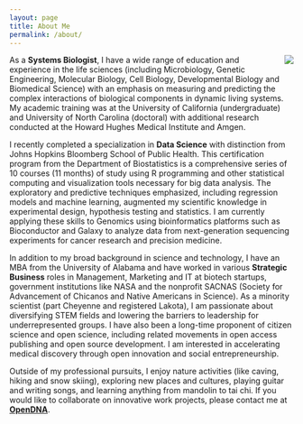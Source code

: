 ```yaml
---
layout: page
title: About Me
permalink: /about/
---
```


<img align="right" src="{{ site.baseurl }}/images/Megan.JPG">

As a **Systems Biologist**, I have a wide range of education and experience in the life sciences (including Microbiology, Genetic Engineering, Molecular Biology, Cell Biology, Developmental Biology and Biomedical Science) with an emphasis on measuring and predicting the complex interactions of biological components in dynamic living systems.  My academic training was at the University of California (undergraduate) and University of North Carolina (doctoral) with additional research conducted at the Howard Hughes Medical Institute and Amgen.

I recently completed a specialization in **Data Science** with distinction from Johns Hopkins Bloomberg School of Public Health.  This certification program from the Department of Biostatistics is a comprehensive series of 10 courses (11 months) of study using R programming and other statistical computing and visualization tools necessary for big data analysis.  The exploratory and predictive techniques emphasized, including regression models and machine learning, augmented my scientific knowledge in experimental design, hypothesis testing and statistics. I am currently applying these skills to Genomics using bioinformatics platforms such as Bioconductor and Galaxy to analyze data from next-generation sequencing experiments for cancer research and precision medicine.

In addition to my broad background in science and technology, I have an MBA from the University of Alabama and have worked in various **Strategic Business** roles in Management, Marketing and IT at biotech startups, government institutions like NASA and the nonprofit SACNAS (Society for Advancement of Chicanos and Native Americans in Science).  As a minority scientist (part Cheyenne and registered Lakota), I am passionate about diversifying STEM fields and lowering the barriers to leadership for underrepresented groups. I have also been a long-time proponent of citizen science and open science, including related movements in open access publishing and open source development.  I am interested in accelerating medical discovery through open innovation and social entrepreneurship.

Outside of my professional pursuits, I enjoy nature activities (like caving, hiking and snow skiing), exploring new places and cultures, playing guitar and writing songs, and learning anything from mandolin to tai chi.  If you would like to collaborate on innovative work projects, please contact me at <a href="http://opndna.github.io" target="_blank">**OpenDNA**</a>.